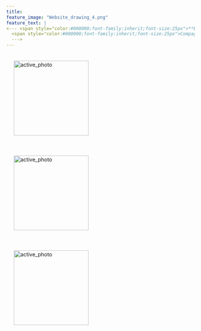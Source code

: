 ```yaml
---
title:  
feature_image: "Website_drawing_4.png"
feature_text: |
<--- <span style="color:#000000;font-family:inherit;font-size:25px">**Elizabeth WALTON**</span><br />
  <span style="color:#000000;font-family:inherit;font-size:25px">Compagnie Ring ; Ring ; Dial </span>
  --->
---
```


<p>
<a href="creation/2022/08/29/proj-grid/"><img src="../Grid_first_insta.jpg" alt="active_photo" style="width:200px;height:200px;margin:20px 20px"></a>

<a href="research/2022/05/03/dance-style-transitions/"><img src="../P3_alignment.png" alt="active_photo" style="width:200px;height:200px;margin:20px 20px"></a>

<a href="research/2021/04/16/reconciling/"><img src="../reconcile.png" alt="active_photo" style="width:200px;height:200px;margin:20px 20px"></a>

  </p>
